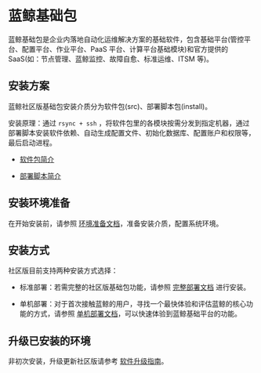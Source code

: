 # 蓝鲸基础包

蓝鲸基础包是企业内落地自动化运维解决方案的基础软件，包含基础平台(管控平台、配置平台、作业平台、PaaS 平台、计算平台基础模块)和官方提供的 SaaS(如：节点管理、蓝鲸监控、故障自愈、标准运维、ITSM 等)。

## 安装方案

蓝鲸社区版基础包安装介质分为软件包(src)、部署脚本包(install)。

安装原理：通过 `rsync + ssh` ，将软件包里的各模块按需分发到指定机器，通过部署脚本安装软件依赖、自动生成配置文件、初始化数据库、配置账户和权限等，最后启动进程。

* [软件包简介](./基础包安装/软件包简介/src_overview.md)

* [部署脚本简介](./部署脚本/intro.md)

## 安装环境准备

在开始安装前，请参照 [环境准备文档](./基础包安装/环境准备/get_ready.md)，准备安装介质，配置系统环境。

## 安装方式

社区版目前支持两种安装方式选择：

* 标准部署：若需完整的社区版基础包功能，请参照 [完整部署文档](./基础包安装/多机部署/quick_install.md) 进行安装。

* 单机部署：对于首次接触蓝鲸的用户，寻找一个最快体验和评估蓝鲸的核心功能的方式，请参照 [单机部署文档](./基础包安装/单机部署/install_on_single_host.md)，可以快速体验到蓝鲸基础平台的功能。

## 升级已安装的环境

非初次安装，升级更新社区版请参考 [软件升级指南](./升级指引/update_readme.md)。
